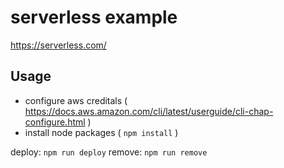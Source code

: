 # serverless example

https://serverless.com/

## Usage 

 - configure aws creditals ( https://docs.aws.amazon.com/cli/latest/userguide/cli-chap-configure.html )
 - install node packages ( `npm install` )

deploy: `npm run deploy`
remove: `npm run remove`